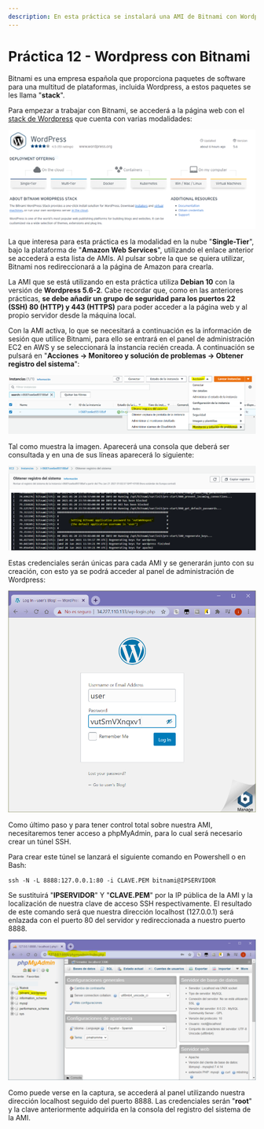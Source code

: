 ```yaml
---
description: En esta práctica se instalará una AMI de Bitnami con Wordpress preinstalado.
---
```


# Práctica 12 - Wordpress con Bitnami

Bitnami es una empresa española que proporciona paquetes de software para una multitud de plataformas, incluida Wordpress, a estos paquetes se les llama "**stack**".

Para empezar a trabajar con Bitnami, se accederá a la página web con el [stack de Wordpress](https://bitnami.com/stack/wordpress/cloud/aws/amis) que cuenta con varias modalidades:

![](https://raw.githubusercontent.com/ivanmp-lm/IAW/master/.gitbook/assets/image%20(13).png)

La que interesa para esta práctica es la modalidad en la nube "**Single-Tier**", bajo la plataforma de "**Amazon Web Services**", utilizando el enlace anterior se accederá a esta lista de AMIs. Al pulsar sobre la que se quiera utilizar, Bitnami nos redireccionará a la página de Amazon para crearla.

La AMI que se está utilizando en esta práctica utiliza **Debian 10** con la versión de **Wordpress 5.6-2**. Cabe recordar que, como en las anteriores prácticas, **se debe añadir un grupo de seguridad para los puertos 22 \(SSH\) 80 \(HTTP\) y 443 \(HTTPS\)** para poder acceder a la página web y al propio servidor desde la máquina local.

Con la AMI activa, lo que se necesitará a continuación es la información de sesión que utilice Bitnami, para ello se entrará en el panel de administración EC2 en AWS y se seleccionará la instancia recién creada. A continuación se pulsará en "**Acciones -&gt; Monitoreo y solución de problemas -&gt; Obtener registro del sistema**":

![](https://raw.githubusercontent.com/ivanmp-lm/IAW/master/.gitbook/assets/image%20(17).png)

Tal como muestra la imagen. Aparecerá una consola que deberá ser consultada y en una de sus líneas aparecerá lo siguiente:

![](https://raw.githubusercontent.com/ivanmp-lm/IAW/master/.gitbook/assets/image%20(15).png)

Estas credenciales serán únicas para cada AMI y se generarán junto con su creación, con esto ya se podrá acceder al panel de administración de Wordpress:

![](https://raw.githubusercontent.com/ivanmp-lm/IAW/master/.gitbook/assets/image%20(16).png)

Como último paso y para tener control total sobre nuestra AMI, necesitaremos tener acceso a phpMyAdmin, para lo cual será necesario crear un túnel SSH.

Para crear este túnel se lanzará el siguiente comando en Powershell o en Bash:

```text
ssh -N -L 8888:127.0.0.1:80 -i CLAVE.PEM bitnami@IPSERVIDOR
```

Se sustituirá "**IPSERVIDOR**" Y "**CLAVE.PEM**" por la IP pública de la AMI y la localización de nuestra clave de acceso SSH respectivamente. El resultado de este comando será que nuestra dirección localhost \(127.0.0.1\) será enlazada con el puerto 80 del servidor y redireccionada a nuestro puerto 8888.

![](https://raw.githubusercontent.com/ivanmp-lm/IAW/master/.gitbook/assets/image%20(18).png)

Como puede verse en la captura, se accederá al panel utilizando nuestra dirección localhost seguido del puerto 8888. Las credenciales serán "**root**" y la clave anteriormente adquirida en la consola del registro del sistema de la AMI.

